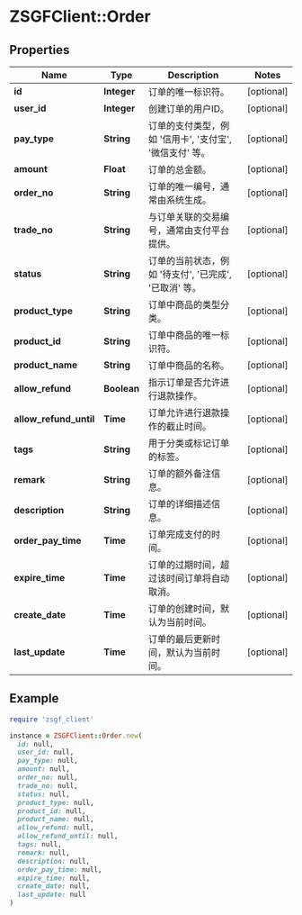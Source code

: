 # ZSGFClient::Order

## Properties

| Name | Type | Description | Notes |
| ---- | ---- | ----------- | ----- |
| **id** | **Integer** | 订单的唯一标识符。 | [optional] |
| **user_id** | **Integer** | 创建订单的用户ID。 | [optional] |
| **pay_type** | **String** | 订单的支付类型，例如 &#39;信用卡&#39;, &#39;支付宝&#39;, &#39;微信支付&#39; 等。 | [optional] |
| **amount** | **Float** | 订单的总金额。 | [optional] |
| **order_no** | **String** | 订单的唯一编号，通常由系统生成。 | [optional] |
| **trade_no** | **String** | 与订单关联的交易编号，通常由支付平台提供。 | [optional] |
| **status** | **String** | 订单的当前状态，例如 &#39;待支付&#39;, &#39;已完成&#39;, &#39;已取消&#39; 等。 | [optional] |
| **product_type** | **String** | 订单中商品的类型分类。 | [optional] |
| **product_id** | **String** | 订单中商品的唯一标识符。 | [optional] |
| **product_name** | **String** | 订单中商品的名称。 | [optional] |
| **allow_refund** | **Boolean** | 指示订单是否允许进行退款操作。 | [optional] |
| **allow_refund_until** | **Time** | 订单允许进行退款操作的截止时间。 | [optional] |
| **tags** | **String** | 用于分类或标记订单的标签。 | [optional] |
| **remark** | **String** | 订单的额外备注信息。 | [optional] |
| **description** | **String** | 订单的详细描述信息。 | [optional] |
| **order_pay_time** | **Time** | 订单完成支付的时间。 | [optional] |
| **expire_time** | **Time** | 订单的过期时间，超过该时间订单将自动取消。 | [optional] |
| **create_date** | **Time** | 订单的创建时间，默认为当前时间。 | [optional] |
| **last_update** | **Time** | 订单的最后更新时间，默认为当前时间。 | [optional] |

## Example

```ruby
require 'zsgf_client'

instance = ZSGFClient::Order.new(
  id: null,
  user_id: null,
  pay_type: null,
  amount: null,
  order_no: null,
  trade_no: null,
  status: null,
  product_type: null,
  product_id: null,
  product_name: null,
  allow_refund: null,
  allow_refund_until: null,
  tags: null,
  remark: null,
  description: null,
  order_pay_time: null,
  expire_time: null,
  create_date: null,
  last_update: null
)
```

